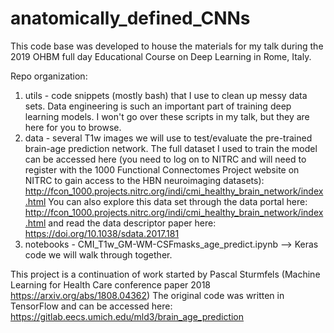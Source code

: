 # anatomically_defined_CNNs

This code base was developed to house the materials for my talk during the 2019 OHBM full day Educational Course on Deep Learning in Rome, Italy.

Repo organization:

1. utils - code snippets (mostly bash) that I use to clean up messy data sets. Data engineering is such an important part of training deep learning models. I won't go over these scripts in my talk, but they are here for you to browse. 
2. data - several T1w images we will use to test/evaluate the pre-trained brain-age prediction network. The full dataset I used to train the model can be accessed here (you need to log on to NITRC and will need to register with the 1000 Functional Connectomes Project website on NITRC to gain access to the HBN neuroimaging datasets): http://fcon_1000.projects.nitrc.org/indi/cmi_healthy_brain_network/index.html You can also explore this data set through the data portal here: http://fcon_1000.projects.nitrc.org/indi/cmi_healthy_brain_network/index.html and read the data descriptor paper here: https://doi.org/10.1038/sdata.2017.181
3. notebooks - CMI_T1w_GM-WM-CSFmasks_age_predict.ipynb --> Keras code we will walk through together. 

This project is a continuation of work started by Pascal Sturmfels (Machine Learning for Health Care conference paper 2018 https://arxiv.org/abs/1808.04362) The original code was written in TensorFlow and can be accessed here: https://gitlab.eecs.umich.edu/mld3/brain_age_prediction
